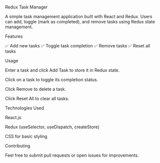 Redux Task Manager

A simple task management application built with React and Redux. Users can add, toggle (mark as completed), and remove tasks using Redux state management.

Features

✅ Add new tasks ✅ Toggle task completion ✅ Remove tasks ✅ Reset all tasks



Usage

Enter a task and click Add Task to store it in Redux state.

Click on a task to toggle its completion status.

Click Remove to delete a task.

Click Reset All to clear all tasks.

Technologies Used

React.js

Redux (useSelector, useDispatch, createStore)

CSS for basic styling

Contributing

Feel free to submit pull requests or open issues for improvements.



